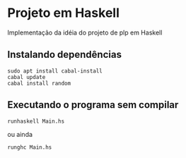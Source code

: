 # Projeto em Haskell

Implementação da idéia do projeto de plp em Haskell


## Instalando dependências

```
sudo apt install cabal-install
cabal update
cabal install random
```

## Executando o programa sem compilar

```runhaskell Main.hs```

ou ainda
      
```runghc Main.hs```
